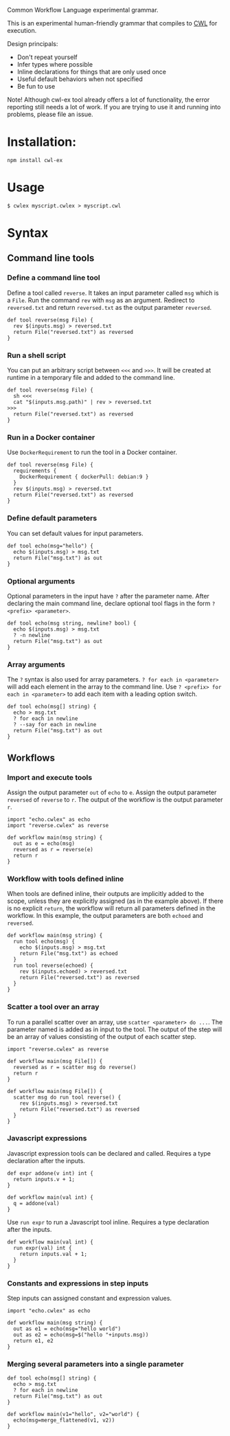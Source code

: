 Common Workflow Language experimental grammar.

This is an experimental human-friendly grammar that compiles to [CWL](http://commonwl.org) for execution.

Design principals:

* Don't repeat yourself
* Infer types where possible
* Inline declarations for things that are only used once
* Useful default behaviors when not specified
* Be fun to use

Note!  Although cwl-ex tool already offers a lot of functionality, the
error reporting still needs a lot of work.  If you are trying to use
it and running into problems, please file an issue.

# Installation:

```
npm install cwl-ex
```

# Usage

```
$ cwlex myscript.cwlex > myscript.cwl
```

# Syntax

## Command line tools

### Define a command line tool

Define a tool called `reverse`.  It takes an input parameter called
`msg` which is a `File`.  Run the command `rev` with `msg` as an
argument.  Redirect to `reversed.txt` and return `reversed.txt` as the
output parameter `reversed`.

```
def tool reverse(msg File) {
  rev $(inputs.msg) > reversed.txt
  return File("reversed.txt") as reversed
}
```

### Run a shell script

You can put an arbitrary script between `<<<` and `>>>`.  It will be
created at runtime in a temporary file and added to the command line.

```
def tool reverse(msg File) {
  sh <<<
  cat "$(inputs.msg.path)" | rev > reversed.txt
>>>
  return File("reversed.txt") as reversed
}
```

### Run in a Docker container

Use `DockerRequirement` to run the tool in a Docker container.

```
def tool reverse(msg File) {
  requirements {
    DockerRequirement { dockerPull: debian:9 }
  }
  rev $(inputs.msg) > reversed.txt
  return File("reversed.txt") as reversed
}
```

### Define default parameters

You can set default values for input parameters.

```
def tool echo(msg="hello") {
  echo $(inputs.msg) > msg.txt
  return File("msg.txt") as out
}
```

### Optional arguments

Optional parameters in the input have `?` after the parameter name.
After declaring the main command line, declare optional tool flags in
the form `? <prefix> <parameter>`.

```
def tool echo(msg string, newline? bool) {
  echo $(inputs.msg) > msg.txt
  ? -n newline
  return File("msg.txt") as out
}
```

### Array arguments

The `?` syntax is also used for array parameters.  `? for each in
<parameter>` will add each element in the array to the command line.
Use `? <prefix> for each in <parameter>` to add each item with a
leading option switch.

```
def tool echo(msg[] string) {
  echo > msg.txt
  ? for each in newline
  ? --say for each in newline
  return File("msg.txt") as out
}
```

## Workflows

### Import and execute tools

Assign the output parameter `out` of `echo` to `e`.  Assign the output
parameter `reversed` of `reverse` to `r`.  The output of the workflow
is the output parameter `r`.

```
import "echo.cwlex" as echo
import "reverse.cwlex" as reverse

def workflow main(msg string) {
  out as e = echo(msg)
  reversed as r = reverse(e)
  return r
}
```

### Workflow with tools defined inline

When tools are defined inline, their outputs are implicitly added to
the scope, unless they are explicitly assigned (as in the example
above).  If there is no explicit `return`, the workflow will return
all parameters defined in the workflow.  In this example, the output
parameters are both `echoed` and `reversed`.

```
def workflow main(msg string) {
  run tool echo(msg) {
    echo $(inputs.msg) > msg.txt
    return File("msg.txt") as echoed
  }
  run tool reverse(echoed) {
    rev $(inputs.echoed) > reversed.txt
    return File("reversed.txt") as reversed
  }
}
```

### Scatter a tool over an array

To run a parallel scatter over an array, use `scatter <parameter> do
...`.  The parameter named is added as in input to the tool.  The
output of the step will be an array of values consisting of the output
of each scatter step.

```
import "reverse.cwlex" as reverse

def workflow main(msg File[]) {
  reversed as r = scatter msg do reverse()
  return r
}
```

```
def workflow main(msg File[]) {
  scatter msg do run tool reverse() {
    rev $(inputs.msg) > reversed.txt
    return File("reversed.txt") as reversed
  }
}
```

### Javascript expressions

Javascript expression tools can be declared and called.  Requires a type declaration after the inputs.

```
def expr addone(v int) int {
  return inputs.v + 1;
}

def workflow main(val int) {
  q = addone(val)
}
```

Use `run expr` to run a Javascript tool inline.  Requires a type declaration after the inputs.

```
def workflow main(val int) {
  run expr(val) int {
    return inputs.val + 1;
  }
}
```

### Constants and expressions in step inputs

Step inputs can assigned constant and expression values.

```
import "echo.cwlex" as echo

def workflow main(msg string) {
  out as e1 = echo(msg="hello world")
  out as e2 = echo(msg=$("hello "+inputs.msg))
  return e1, e2
}
```

### Merging several parameters into a single parameter

```
def tool echo(msg[] string) {
  echo > msg.txt
  ? for each in newline
  return File("msg.txt") as out
}

def workflow main(v1="hello", v2="world") {
  echo(msg=merge_flattened(v1, v2))
}
```

